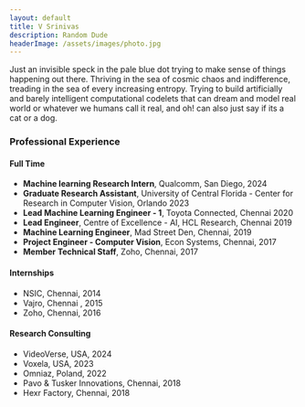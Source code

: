```yaml
---
layout: default
title: V Srinivas
description: Random Dude
headerImage: /assets/images/photo.jpg
---
```


Just an invisible speck in the pale blue dot trying to make sense of things happening out there. Thriving in the sea of cosmic chaos and indifference, treading in the sea of every increasing entropy. Trying to build artificially and barely intelligent computational codelets that can dream and model real world or whatever we humans call it real, and oh! can also just say if its a cat or a dog.

### Professional Experience

#### Full Time

* **Machine learning Research Intern**, Qualcomm, San Diego, 2024
* **Graduate Research Assistant**, University of Central Florida - Center for Research in Computer Vision, Orlando 2023
* **Lead Machine Learning Engineer - 1**, Toyota Connected, Chennai 2020
* **Lead Engineer**, Centre of Excellence - AI, HCL Research, Chennai 2019
* **Machine Learning Engineer**, Mad Street Den, Chennai, 2019
* **Project Engineer - Computer Vision**, Econ Systems, Chennai, 2017
* **Member Technical Staff**, Zoho, Chennai, 2017

#### Internships

* NSIC, Chennai, 2014
* Vajro, Chennai , 2015
* Zoho, Chennai, 2016

#### Research Consulting

* VideoVerse, USA, 2024
* Voxela, USA, 2023
* Omniaz, Poland, 2022
* Pavo & Tusker Innovations, Chennai, 2018
* Hexr Factory, Chennai, 2018